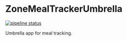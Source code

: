 # ZoneMealTrackerUmbrella

[![pipeline status](https://gitlab.com/aaronrenner/zone-meal-tracker/badges/master/pipeline.svg)](https://gitlab.com/aaronrenner/zone-meal-tracker/commits/master)

Umbrella app for meal tracking.

